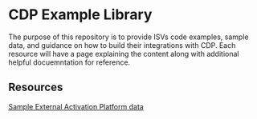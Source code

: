# CDP Example Library

The purpose of this repository is to provide ISVs code examples, sample data, and guidance on how to build their integrations with CDP. Each resource will have a page explaining the content along with additional helpful docuemntation for reference.

## Resources
[Sample External Activation Platform data](./sample-data/external-activation-platform-output/)
